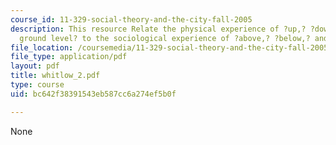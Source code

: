 ```yaml
---
course_id: 11-329-social-theory-and-the-city-fall-2005
description: This resource Relate the physical experience of ?up,? ?down,? and ?at
  ground level? to the sociological experience of ?above,? ?below,? and ?equal to.?
file_location: /coursemedia/11-329-social-theory-and-the-city-fall-2005/bc642f38391543eb587cc6a274ef5b0f_whitlow_2.pdf
file_type: application/pdf
layout: pdf
title: whitlow_2.pdf
type: course
uid: bc642f38391543eb587cc6a274ef5b0f

---
```

None